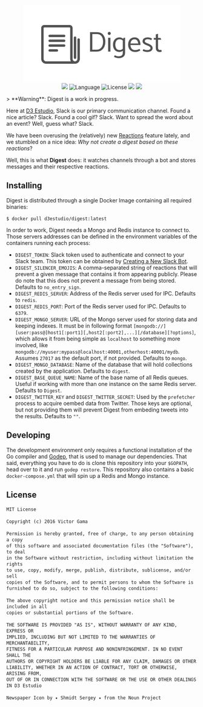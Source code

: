 <p align="center">
  <img src="https://raw.githubusercontent.com/d3estudio/digest/master/docs/logo.png" /><br/>
  <a href="https://goreportcard.com/report/github.com/d3estudio/digest"><img src="https://goreportcard.com/badge/github.com/d3estudio/digest"></a>
  <img alt="Language" src="https://img.shields.io/badge/language-Go-blue.svg" />
  <img alt="License" src="https://img.shields.io/badge/license-MIT-blue.svg" />
  <a href="https://microbadger.com/images/d3estudio/digest" title="Get your own image badge on microbadger.com"><img src="https://images.microbadger.com/badges/image/d3estudio/digest.svg"></a>
  <a href="https://microbadger.com/images/d3estudio/digest" title="Get your own version badge on microbadger.com"><img src="https://images.microbadger.com/badges/version/d3estudio/digest.svg"></a>
</p>
> **Warning**: Digest is a work in progress.

Here at [D3 Estudio](http://d3.do), Slack is our primary communication channel. Found a nice article? Slack. Found a cool gif? Slack. Want to spread the word about an event? Well, guess what? Slack.

We have been overusing the (relatively) new [Reactions](http://slackhq.com/post/123561085920/reactions) feature lately, and we stumbled on a nice idea: _Why not create a digest based on these reactions_?

Well, this is what **Digest** does: it watches channels through a bot and stores messages and their respective reactions.

## Installing

Digest is distributed through a single Docker Image containing all required binaries:

```
$ docker pull d3estudio/digest:latest
```

In order to work, Digest needs a Mongo and Redis instance to connect to. Those servers addresses can be defined in the environment variables of the containers running each process:

 - `DIGEST_TOKEN`: Slack token used to authenticate and connect to your Slack team. This token can be obtained by [Creating a New Slack Bot](https://my.slack.com/apps/A0F7YS25R-bots).
 - `DIGEST_SILENCER_EMOJIS`: A comma-separated string of reactions that will prevent a given message that contains it from appearing publicly. Please do note that this does not prevent a message from being stored. Defaults to `no_entry_sign`.
 - `DIGEST_REDIS_SERVER`: Address of the Redis server used for IPC. Defaults to `redis`.
 - `DIGEST_REDIS_PORT`: Port of the Redis server used for IPC. Defaults to `6379`.
 - `DIGEST_MONGO_SERVER`: URL of the Mongo server used for storing data and keeping indexes. It must be in following format `[mongodb://][user:pass@]host1[:port1][,host2[:port2],...][/database][?options]`, which allows it from being simple as `localhost` to something more involved, like `mongodb://myuser:mypass@localhost:40001,otherhost:40001/mydb`. Assumes `27017` as the default port, if not provided. Defaults to `mongo`.
 - `DIGEST_MONGO_DATABASE`: Name of the database that will hold collections created by the application. Defaults to `digest`.
 - `DIGEST_BASE_QUEUE_NAME`: Name of the base name of all Redis queues. Useful if working with more than one instance on the same Redis server. Defaults to `Digest`.
 - `DIGEST_TWITTER_KEY` and `DIGEST_TWITTER_SECRET`: Used by the `prefetcher` process to acquire oembed data from Twitter. Those keys are optional, but not providing them will prevent Digest from embeding tweets into the results. Defaults to `""`.

## Developing
The development environment only requires a functional installation of the Go compiler and [Godep](https://github.com/tools/godep), that is used to manage our dependencies. That said, everything you have to do is clone this repository into your `$GOPATH`, head over to it and run `godep restore`. This repository also contains a basic `docker-compose.yml` that will spin up a Redis and Mongo instance.

## License
```
MIT License

Copyright (c) 2016 Victor Gama

Permission is hereby granted, free of charge, to any person obtaining a copy
of this software and associated documentation files (the "Software"), to deal
in the Software without restriction, including without limitation the rights
to use, copy, modify, merge, publish, distribute, sublicense, and/or sell
copies of the Software, and to permit persons to whom the Software is
furnished to do so, subject to the following conditions:

The above copyright notice and this permission notice shall be included in all
copies or substantial portions of the Software.

THE SOFTWARE IS PROVIDED "AS IS", WITHOUT WARRANTY OF ANY KIND, EXPRESS OR
IMPLIED, INCLUDING BUT NOT LIMITED TO THE WARRANTIES OF MERCHANTABILITY,
FITNESS FOR A PARTICULAR PURPOSE AND NONINFRINGEMENT. IN NO EVENT SHALL THE
AUTHORS OR COPYRIGHT HOLDERS BE LIABLE FOR ANY CLAIM, DAMAGES OR OTHER
LIABILITY, WHETHER IN AN ACTION OF CONTRACT, TORT OR OTHERWISE, ARISING FROM,
OUT OF OR IN CONNECTION WITH THE SOFTWARE OR THE USE OR OTHER DEALINGS IN D3 Estudio

Newspaper Icon by ✦ Shmidt Sergey ✦ from the Noun Project
```
